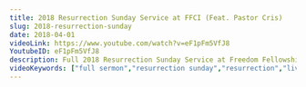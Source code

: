 ```yaml
---
title: 2018 Resurrection Sunday Service at FFCI (Feat. Pastor Cris)
slug: 2018-resurrection-sunday
date: 2018-04-01
videoLink: https://www.youtube.com/watch?v=eF1pFm5VfJ8
YoutubeID: eF1pFm5VfJ8
description: Full 2018 Resurrection Sunday Service at Freedom Fellowship Church International - featuring Pastor Cristina Sosso. This is a VOD of the live stream.  Apologies for the missing content at the beginning.
videoKeywords: ["full sermon","resurrection sunday","resurrection","livestream"]
---
```

